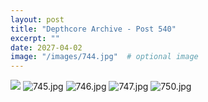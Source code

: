 ```yaml
---
layout: post
title: "Depthcore Archive - Post 540"
excerpt: ""
date: 2027-04-02
image: "/images/744.jpg"  # optional image
---
```


<img src="/images/744.jpg">
<img src="/images/745.jpg" alt="745.jpg"/>
<img src="/images/746.jpg" alt="746.jpg"/>
<img src="/images/747.jpg" alt="747.jpg"/>
<img src="/images/750.jpg" alt="750.jpg"/>

